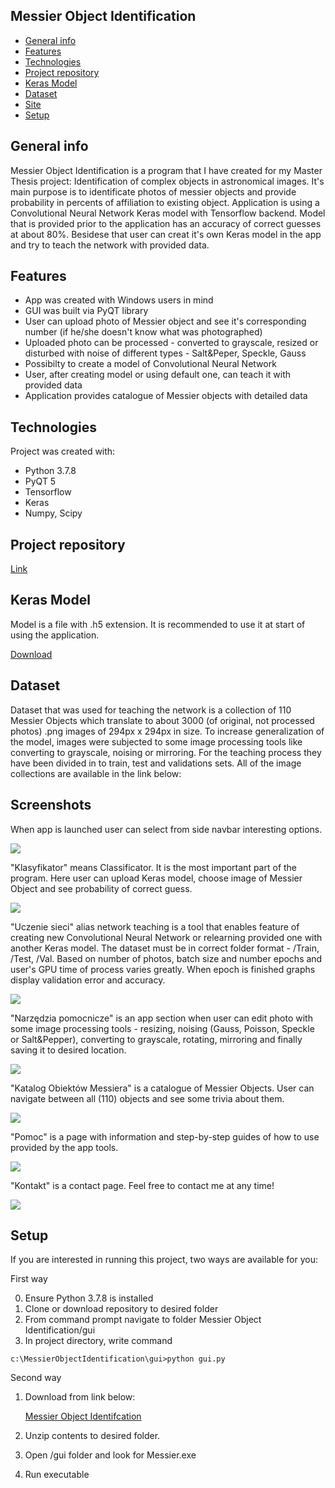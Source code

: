 ## Messier Object Identification
* [General info](#general-info)
* [Features](#features)
* [Technologies](#technologies)
* [Project repository](#project-repository)
* [Keras Model](#keras-model)
* [Dataset](#dataset)
* [Site](#site)
* [Setup](#setup)

## General info
Messier Object Identification is a program that I have created for my Master Thesis project: Identification of complex objects in astronomical images. It's main purpose is to identificate photos of messier objects and provide probability in percents of affiliation to existing object. Application is using a Convolutional Neural Network Keras model with Tensorflow backend. Model that is provided prior to the application has an accuracy of correct guesses at about 80%. Besidese that user can creat it's own Keras model in the app and try to teach the network with provided data. 

## Features
* App was created with Windows users in mind
* GUI was built via PyQT library
* User can upload photo of Messier object and see it's corresponding number (if he/she doesn't know what was photographed)
* Uploaded photo can be processed - converted to grayscale, resized or disturbed with noise of different types - Salt&Peper, Speckle, Gauss
* Possibilty to create a model of Convolutional Neural Network
* User, after creating model or using default one, can teach it with provided data
* Application provides catalogue of Messier objects with detailed data

## Technologies
Project was created with:
* Python 3.7.8
* PyQT 5
* Tensorflow
* Keras
* Numpy, Scipy

## Project repository
[Link](https://github.com/matchodura/Messier-Object-Identification)

## Keras Model

Model is a file with .h5 extension. It is recommended to use it at start of using the application.

[Download](https://drive.google.com/file/d/18ZlbySvh5kxF2jDv-vA6JLm6C_6SAvrj/view?usp=sharing)


## Dataset

Dataset that was used for teaching the network is a collection of 110 Messier Objects which translate to about 3000 (of original, not processed photos) .png images of 294px x 294px in size. To increase generalization of the model, images were subjected to some image processing tools like converting to grayscale, noising or mirroring. For the teaching process they have been divided in to train, test and validations sets. All of the image collections are available in the link below:



## Screenshots

When app is launched user can select from side navbar interesting options.

![](https://drive.google.com/uc?export=view&id=1V6PnL41_fxaVytf_zbkZdMZbkK06ACGd)


"Klasyfikator" means Classificator. It is the most important part of the program. Here user can upload Keras model, choose image of Messier Object and see probability of correct guess.

![](https://drive.google.com/uc?export=view&id=1F-R6vSWP7J59Y0DLmKC93et-J2bxdHSR)

"Uczenie sieci" alias network teaching is a tool that enables feature of creating new Convolutional Neural Network or relearning provided one with another Keras model. The dataset must be in correct folder format - /Train, /Test, /Val. Based on number of photos, batch size and number epochs and user's GPU time of process varies greatly. When epoch is finished graphs display validation error and accuracy.

![](https://drive.google.com/uc?export=view&id=1ZaMFWxKlo5VLnXmebp1mjjq1j_jiWQaV)

"Narzędzia pomocnicze" is an app section when user can edit photo with some image processing tools - resizing, noising (Gauss, Poisson, Speckle or Salt&Pepper), converting to grayscale, rotating, mirroring and finally saving it to desired location.

![](https://drive.google.com/uc?export=view&id=1IMpjCZoGGeOW-IszT_luLlRwaDtN5ST5)

"Katalog Obiektów Messiera" is a catalogue of Messier Objects. User can navigate between all (110) objects and see some trivia about them.

![](https://drive.google.com/uc?export=view&id=1pwtMqah1_aRSeZZamTcin0cBzwi2tPBh)

"Pomoc" is a page with information and step-by-step guides of how to use provided by the app tools.

![](https://drive.google.com/uc?export=view&id=1Ke_QBXsIfv2o26ce-UzMPpJ9oFl2KEPW)

"Kontakt" is a contact page. Feel free to contact me at any time!

![](https://drive.google.com/uc?export=view&id=1W5sqk9NQEwxXBLOJ_yU_NcegWAEpImQe)
	
## Setup
If you are interested in running this project, two ways are available for you:

First way

0. Ensure Python 3.7.8 is installed
1. Clone or download repository to desired folder
2. From command prompt navigate to folder 
Messier Object Identification/gui
3. In project directory, write command
```
c:\MessierObjectIdentification\gui>python gui.py
```

Second way
1. Download from link below:

    [Messier Object Identifcation](https://drive.google.com/drive/folders/14A8dVAiegNHl6VE00j1V5XAzOI0-ZZrr?usp=sharing)
2. Unzip contents to desired folder.
3. Open /gui folder and look for Messier.exe
4. Run executable